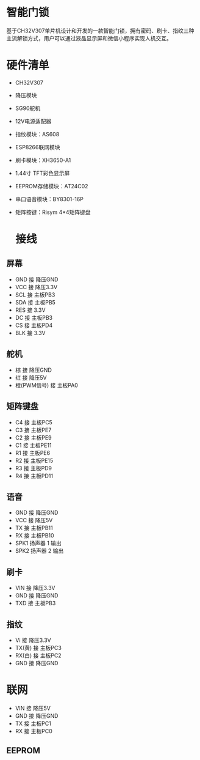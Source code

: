 # 智能门锁
基于CH32V307单片机设计和开发的一款智能门锁，拥有密码、刷卡、指纹三种主流解锁方式，用户可以通过液晶显示屏和微信小程序实现人机交互。

# 硬件清单
- CH32V307
- 降压模块
- SG90舵机
- 12V电源适配器
- 指纹模块：AS608
- ESP8266联网模块
- 刷卡模块：XH3650-A1
- 1.44寸 TFT彩色显示屏
- EEPROM存储模块：AT24C02
- 串口语音模块：BY8301-16P
- 矩阵按键：Risym 4*4矩阵键盘

  # 接线
## 屏幕
- GND	接 降压GND
- VCC	接 降压3.3V
- SCL	接 主板PB3
- SDA	接 主板PB5
- RES	接 3.3V
- DC 接 主板PB3
- CS 接 主板PD4
- BLK	接 3.3V
## 舵机
- 棕 接 降压GND
- 红 接 降压5V
- 橙(PWM信号) 接 主板PA0
## 矩阵键盘
- C4 接 主板PC5
- C3 接 主板PE7
- C2 接 主板PE9
- C1 接 主板PE11
- R1 接 主板PE6
- R2 接 主板PE15
- R3 接 主板PD9
- R4 接 主板PD11
## 语音
- GND	接 降压GND
- VCC	接 降压5V
- TX 接	主板PB11
- RX 接 主板PB10
- SPK1 扬声器 1 输出
- SPK2 扬声器 2 输出
## 刷卡
- VIN 接 降压3.3V
- GND 接 降压GND 
- TXD 接 主板PB3 
## 指纹
- Vi 接 降压3.3V
- TX(黄) 接 主板PC3 
- RX(白) 接 主板PC2 
- GND 接 降压GND
# 联网
- VIN 接 降压5V
- GND 接 降压GND
- TX 接 主板PC1
- RX 接 主板PC0
## EEPROM
